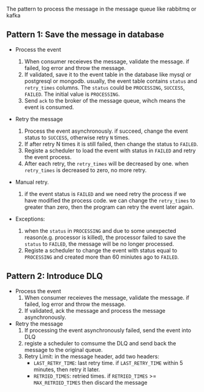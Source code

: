 The pattern to process the message in the message queue like rabbitmq or kafka
## Pattern 1: Save the message in database
* Process the event
    1. When consumer receieves the message, validate the message. if failed, log error and throw the message.
    2. If validated, save it to the event table in the database like mysql or postgresql or mongodb. usually, the event table contains `status` and `retry_times` columns. The `status` could be `PROCESSING`, `SUCCESS`, `FAILED`. The initial value is `PROCESSING`.
    3. Send `ack` to the broker of the message queue, wihch means the event is consumed. 

* Retry the message
    1. Process the event asynchronously. if succeed, change the event status to `SUCCESS`, otherwise retry `N` times.
    2. If after retry N times it is still failed, then change the status to `FAILED`.
    3. Registe a scheduler to load the event with status in `FAILED` and retry the event process.
    4. After each retry, the `retry_times` will be decreased by one. when `retry_times` is decreased to zero, no more retry.

* Manual retry.
    1. if the event status is `FAILED` and we need retry the process if we have modified the process code. we can change the `retry_times` to greater than zero, then the program can retry the event later again.

* Exceptions:
    1. when the `status` in `PROCESSING` and due to some unexpected reason(e.g. processor is killed), the processor failed to save the `status` to `FAILED`, the message will be no longer processed. 
    2. Registe a scheduler to change the event with status equal to `PROCESSING` and created more than 60 miniutes ago to `FAILED`.

## Pattern 2: Introduce DLQ
* Process the event 
    1. When consumer receieves the message, validate the message. if failed, log error and throw the message.
    2. If validated, ack the message and process the message asynchronously.
* Retry the message 
    1. If processing the event asynchronously failed, send the event into DLQ
    2. registe a scheduler to comsume the DLQ and send back the message to the original queue.
    3. Retry Limit: in the message header, add two headers:
        - `LAST_RETRY_TIME`: last retry time. if `LAST_RETRY_TIME` within 5 minutes, then retry it later.
        - `RETRIED_TIMES`: retried times. if `RETRIED_TIMES` >= `MAX_RETRIED_TIMES` then discard the message
